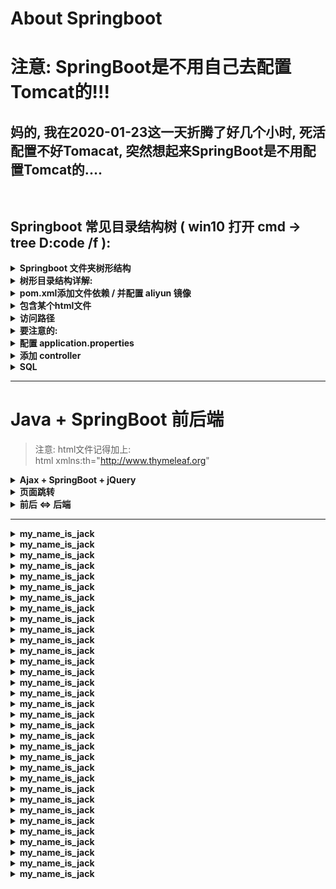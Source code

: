 # About Springboot
# 注意: SpringBoot是不用自己去配置Tomcat的!!!
## 妈的, 我在2020-01-23这一天折腾了好几个小时, 死活配置不好Tomacat, 突然想起来SpringBoot是不用配置Tomcat的....

```  


```


## Springboot 常见目录结构树 ( win10 打开 cmd -> tree D:code  /f ):
<details>
<summary><b> Springboot 文件夹树形结构 </b></summary>

```  

├─demo-2
│  │  pom.xml
│  │
│  └─src
│      ├─main
│      │  ├─java
│      │  │  └─com
│      │  │      └─example
│      │  │          └─demo
│      │  │              │  DemoApplication.java
│      │  │              │
│      │  │              ├─bean
│      │  │              │      Major.java
│      │  │              │      Student.java
│      │  │              │      User.java
│      │  │              │
│      │  │              ├─controller
│      │  │              │      MajorController.java
│      │  │              │      StudentController.java
│      │  │              │      UserLoginController.java
│      │  │              │
│      │  │              ├─dao
│      │  │              │      MajorDao.java
│      │  │              │      StudentDao.java
│      │  │              │      UserLoginDao.java
│      │  │              │
│      │  │              └─service
│      │  │                  │  MajorService.java
│      │  │                  │  StudentService.java
│      │  │                  │  UserLoginService.java
│      │  │                  │
│      │  │                  └─impl
│      │  │                          MajorImpl.java
│      │  │                          StudentImpl.java
│      │  │                          UserLoginImpl.java
│      │  │
│      │  └─resources
│      │          application.properties
│      │
│      └─test
│          └─java
│              └─com
│                  └─example
│                      └─demo
│                              DemoApplicationTests.java





├─spring-boot-web-thymeleaf
│  │  pom.xml
│  │
│  └─src
│      ├─main
│      │  ├─java
│      │  │  └─demo
│      │  │      └─springboot
│      │  │          │  WebApplication.java
│      │  │          │
│      │  │          ├─domain
│      │  │          │      Book.java
│      │  │          │
│      │  │          ├─service
│      │  │          │  │  BookService.java
│      │  │          │  │
│      │  │          │  └─impl
│      │  │          │          BookServiceImpl.java
│      │  │          │
│      │  │          └─web
│      │  │                  BookController.java
│      │  │
│      │  └─resources
│      │      │  application.properties
│      │      │
│      │      ├─static
│      │      │  ├─css
│      │      │  │      default.css
│      │      │  │
│      │      │  └─images
│      │      │          favicon.ico
│      │      │
│      │      └─templates
│      │              bookForm.html
│      │              bookList.html
│      │
│      └─test
│          └─java
│              └─demo
│                  └─springboot
│                          WebApplicationTests.java


```
</details>







<details>
<summary><b>树形目录结构详解: </b></summary>

```  


├─demo-2
│  │  pom.xml
│  │
│  └─src
│      ├─main
│      │  ├─java
│      │  │  └─com
│      │  │      └─example
│      │  │          └─demo
│      │  │              │  DemoApplication.java   [启动类 run ]
                                        public static void main(String[] args) {
                                                SpringApplication.run(DemoApplication.class, args);
                                        }
│      │  │              │
│      │  │              ├─bean   [bean类(也叫Entity)]
│      │  │              │      User.java
                                            private int user_id;
                                            private String user_name;
                                            private String password;

                                            public User(){}

                                            public User(String user_name, String password) {
                                                this.user_name = user_name;
                                                this.password = password;
                                            }      
│      │  │              │
│      │  │              ├─controller   [ controller 控制类]
│      │  │              │      StudentController.java
                                          @GetMapping("/getAll")
                                          public List<Student> getAll(){
                                              return studentService.findAll();
                                          }

                                          @GetMapping("/get/{name}")
                                          public Student getByName(@PathVariable String name){
                                              return studentService.searchByName(name);
                                          }
│      │  │              │
│      │  │              ├─dao   [dao类 与数据库互动]
│      │  │              │      StudentDao.java
                                    @Query("select s from Student s where s.stu_name=?1")
                                    Student searchByName(String name);
│      │  │              │
│      │  │              └─service   [service类]
│      │  │                  │  StudentService.java
                                    public interface StudentService {
                                            //根据姓名查找
                                            Student searchByName(String name);  
                                    }
│      │  │                  │
│      │  │                  └─impl   [实现类]
│      │  │                         StudentImpl.java
                                        @Autowired
                                        StudentDao studentDao;

                                        @Override
                                        public Student searchByName(String name) {
                                            return studentDao.searchByName(name);
                                        }    
│      │  │
│      │  └─resources   [资源文件夹]
│      │       application.properties   [配置文件]
                            spring.datasource.url=jdbc:mysql://localhost:3306/mysql?serverTimezone=UTC&useUnicode=true&characterEncoding=utf-8&useSSL=false
                            spring.datasource.username=root
                            spring.datasource.password=root

                            spring.datasource.driver-class-name=com.mysql.jdbc.Driver
                            spring.jpa.properties.hibernate.hbm2ddl.auto=none
│      │      ├─static   [静态文件 css js pic等]
│      │      │  ├─css
│      │      │  │      default.css
│      │      │  │
│      │      │  └─images
│      │      │          favicon.ico
│      │      │
│      │      └─templates   [html]
│      │              bookForm.html
│      │              bookList.html                            
│      │
│      └─test
│          └─java
│              └─com
│                  └─example
│                      └─demo
│                              DemoApplicationTests.java



```
</details>










<details>
<summary><b>pom.xml添加文件依赖 / 并配置 aliyun 镜像</b></summary>

```  	

    <parent>
        <groupId>org.springframework.boot</groupId>
        <artifactId>spring-boot-starter-parent</artifactId>
        <version>2.2.4.RELEASE</version>
        <relativePath/> <!-- lookup parent from repository -->
    </parent>



    <groupId>YXB__YXB__YXB</groupId>
    <artifactId>translate</artifactId>
    <version>2.2.4.RELEASE</version>







    <dependencies>

        <!--               Spring 家族                      -->
        <dependency>
            <groupId>org.springframework.boot</groupId>
            <artifactId>spring-boot-starter-web</artifactId>
        </dependency>

        <dependency>
            <groupId>org.mybatis.spring.boot</groupId>
            <artifactId>mybatis-spring-boot-starter</artifactId>
            <version>2.1.1</version>
        </dependency>

        <dependency>
            <groupId>org.springframework.boot</groupId>
            <artifactId>spring-boot-starter-thymeleaf</artifactId>
        </dependency>        

        <dependency>
            <groupId>org.springframework.boot</groupId>
            <artifactId>spring-boot-starter-test</artifactId>
            <scope>test</scope>
            <exclusions>
                <exclusion>
                    <groupId>org.junit.vintage</groupId>
                    <artifactId>junit-vintage-engine</artifactId>
                </exclusion>
            </exclusions>
        </dependency>






        <!--                      other                           -->
        <dependency>
            <groupId>org.apache.httpcomponents</groupId>
            <artifactId>httpclient</artifactId>
            <version>4.5.5</version>
        </dependency>

        <!-- https://mvnrepository.com/artifact/javazoom/jlayer -->
        <dependency>
            <groupId>javazoom</groupId>
            <artifactId>jlayer</artifactId>
            <version>1.0.1</version>
        </dependency>

        <dependency>
            <groupId>com.h2database</groupId>
            <artifactId>h2</artifactId>
            <scope>runtime</scope>
        </dependency>

        <dependency>
            <groupId>com.fasterxml.jackson.core</groupId>
            <artifactId>jackson-databind</artifactId>
            <version>2.9.5</version>
        </dependency>

        <dependency>
            <groupId>org.mybatis</groupId>
            <artifactId>mybatis</artifactId>
            <version>3.4.5</version>
        </dependency>

        <dependency>
            <groupId>junit</groupId>
            <artifactId>junit</artifactId>
            <version>4.11</version>
        </dependency>

        <dependency>
            <groupId>mysql</groupId>
            <artifactId>mysql-connector-java</artifactId>
            <version>8.0.12</version>
        </dependency>

        <dependency>
            <groupId>org.apache.logging.log4j</groupId>
            <artifactId>log4j-core</artifactId>
            <version>2.8.2</version>
        </dependency>

        <dependency>
            <groupId>org.jsoup</groupId>
            <artifactId>jsoup</artifactId>
            <version>1.10.2</version>
        </dependency>

        <dependency>
            <groupId>com.google.code.gson</groupId>
            <artifactId>gson</artifactId>
            <version>2.8.1</version>
        </dependency>

    </dependencies>





    <repositories>

        <repository>
            <id>aliyun</id>
            <name>aliyun</name>
            <url>http://maven.aliyun.com/nexus/content/groups/public</url>
        </repository>

    </repositories>





    <build>
        <plugins>
            <plugin>
                <groupId>org.springframework.boot</groupId>
                <artifactId>spring-boot-maven-plugin</artifactId>
            </plugin>
        </plugins>
    </build>

```
</details>







































<details>
<summary><b> 包含某个html文件  </b></summary>

```  


<style>
    写 CSS 样式表文件, 内容略...
</style>

<div class="container">
    写正文 , 内容略...
</div>

<script>
    JavaScript脚本, 内容略...
</script>

不需要加什么 body啊, title啊, 什么的

在 SpringBoot 的 thymeleaf 中, 添加这句代码, 表示包含 另一个 html
<div th:replace="/common_html/one.html"></div>
注意:
    1 路径问题
    2 要放在 templates 文件夹下面, 这是 spring 框架专属放 html 文件的地方 , 
      不要放在 static 里面去了, 那是放静态文件的 (就是 CSS , JavaScript , pic ... 之类的)



```
</details>





























<details>
<summary><b>访问路径</b></summary>

```  
静态资源一定要放在 src\main\resources\static 下面, 不要没办法访问

而且一定要 重启 springBoot 服务器 , 不然静态资源没办法更新 ( 在idea下快捷键是: Ctrl + F5 )

配置文件:
application.properties:
spring.mvc.static-path-pattern=/**

html引用:
<script src="/Remember_words/Last_Next_Words.js"></script>

src\main\resources\static\Remember_words\Last_Next_Words.js


```
</details>



















<details>
<summary><b>要注意的:</b></summary>

```  

注意:   在 Controller 里面注入 POJO 的时候
        有几个 POJO , 就在上面写几个 @Autowired
        不然会注入失败

@Controller
@RequestMapping(value="/Remember_word_Controller")
public class Remember_words_Controller {

    @Autowired
    private Dao dao;

    @Autowired
    private PhraseDao phraseDao;

```
</details>







<details>
<summary><b>配置 application.properties</b></summary>

```  
server.port=8082

server.tomcat.uri-encoding=UTF-8

spring.datasource.driver-class-name=com.mysql.cj.jdbc.Driver
spring.datasource.url=jdbc:mysql://localhost:3306/english_word?useUnicode=true&characterEncoding=UTF-8&serverTimezone=UTC
spring.datasource.username=root
spring.datasource.password=root

spring.mvc.static-path-pattern=/static/**

# 开发时关闭缓存,不然没法看到实时页面
spring.thymeleaf.cache=false
```
</details>







<details>
<summary><b>添加 controller</b></summary>

```  
import org.springframework.stereotype.Controller;
import org.springframework.ui.Model;
import org.springframework.web.bind.annotation.RequestMapping;
import org.springframework.web.bind.annotation.RequestMethod;
/**
 *  index
 */
@Controller
public class index_controller {
    @RequestMapping(value="/", method= RequestMethod.GET   前端是 GET请求 还是 POST ??  )
    public String index(Model model){

        System.out.println("index");

//        String path = "src/main/java/com/hehe/Article/";
//
//        model.addAttribute("result" , path);

        return "index";
    }
}
```
</details>








<details>
<summary><b>SQL</b></summary>

```  

    像这种, 返回的是一个集合(list 接收返回的数据)
    @Select("SELECT * FROM words_warehouse")
    List<Words_Warehouse> getAll();


    像这种, 返回的只是一个 Java 对象
    @Select("SELECT * FROM words_warehouse WHERE word = #{word}")
    Words_Warehouse getOne(String word);

    改 返回一个 int 数据, 意思是, 修改成功了 X 条
    @Update(" UPDATE `words_warehouse` SET `status`='very_familiar_with' WHERE word= #{english_word};")
    int really_remember(String english_word);

    增
    @Insert("INSERT INTO words_warehouse(words_warehousename) VALUES(#{words_warehouseName})")
    void insert(Words_Warehouse words_warehouse);

    删
    @Delete("DELETE FROM words_warehouse WHERE word =#{word}")
    void delete(Integer word);

```
</details>























































































---
# Java + SpringBoot 前后端
> 注意:  html文件记得加上:   
> html xmlns:th="http://www.thymeleaf.org"

<details>
<summary><b> Ajax + SpringBoot + jQuery </b></summary>

```  

jQuery 中 Ajax 中 dataType 有哪些类型

”xml”: 返回 XML 文档，可用 jQuery 处理
”html”: 返回纯文本 HTML 信息；包含的 script 标签会在插入 dom 时执行
”script”:  返回纯文本 JavaScript 代码。不会自动缓存结果。除非设置了 “cache” 参数。
            注意：在远程请求时(不在同一个域下)，所有 POST 请求都将转为 GET 请求。（因为将使用 DOM 的 script标签来加载）
”json”: 返回 JSON 数据 
”jsonp”: JSONP 格式。使用 JSONP 形式调用函数时，如 “myurl?callback=?” jQuery 将自动替换 ? 为正确的函数名，以执行回调函数
”text”: 返回纯文本字符串



               前端 Ajax
//params.XX必须与 Spring Mvc controller中的参数名称一致 , 否则在controller中使用@RequestParam绑定
var params = {};
params.Familiar = "YXB----YXB---YXB...";

$.ajax({
    async:false,
    type: "POST",
    url: "/Make_word_Familiar/index",         // 路径
    data:params,
    dataType:"json",
    success:function(data){
            alert(data.result);
            params = data;
    },
    error:function(data){
        // alert(data.result);
    }
});
return params;    
需要把 data 赋值给 params, 再去返回值, 不然直接 return data 是没有作用的



                后端 Java
@Controller
@RequestMapping(value="/Make_word_Familiar")
public class Make_word_Familiar {
    
    // 注入 Dao 层
    @Autowired
    private PhraseDao phraseDao;

    @RequestMapping(value="/index", method= RequestMethod.POST   前端是 GET请求 还是 POST ??   )
    @ResponseBody           //此注解不能省略 否则ajax无法接受返回值
    public void update(String Familiar){            --> 必须和上面的 params.Familiar 保持一致, 不然没办法取值
        System.out.println(Familiar);
    }
}


=====================================================================================================   

    @RequestMapping(value="/Get_Random_phrase", method= RequestMethod.GET  前端是 GET请求 还是 POST ??  )
    @ResponseBody           //此注解不能省略 否则ajax无法接受返回值
    public List<Phrase> Get_Random_phrase(Model model) {
        List<Phrase> result =  phraseDao.get_Phrase_Random();
        model.addAttribute("result" , result);
        return result;
    }


```
</details>














<details>
<summary><b> 页面跳转 </b></summary>

```  

@Controller
@RequestMapping(value="/Collected_word")
public class Collected_word {
    
    @RequestMapping(value="/index", method= RequestMethod.GET   前端是 GET请求 还是 POST ??   )
    public String index(){                                --> 单纯的网页跳转, 就不要有任何的参数
        return "/Collected_word/Collected_word.html";
    }
}

单纯页面跳转, 就不要加: @ResponseBody  , 不然会直接返回数据, 而不是直接跳转页面


```
</details>
















<details>
<summary><b> 前后 <=> 后端 </b></summary>

```  

前端传递数据

前端
    <form action="/file/test3" method="GET">
        <input type="text" class="form-control" placeholder="Text input" name="username">
        <input class="btn btn-danger" type="submit" value="提交"/>
        <input type="reset" value="重置"/>
    </form>

后端
    @Controller
    @RequestMapping(value="/file")
    public class Article_list_Controller {

        @ResponseBody
        @RequestMapping(value="/test3",method=RequestMethod.GET)
        public String add(HttpServletRequest request, HttpServletResponse response){

            System.err.println(request.getParameter("username"));

            return null;
        }    





或者访问地址:    
    http://localhost:8081/Get_word/bbb?qq=11111111111111111111111

后端用  request.getParameter("qq") 来接收:
   @ResponseBody
    @RequestMapping(value="/bbb",method= RequestMethod.GET   前端是 GET请求 还是 POST ??   )
    public String add(HttpServletRequest request, HttpServletResponse response){
        System.err.println(request.getParameter("qq"));
        return null;
    }






=====================================================================================================





后端接收数据:


@Controller
@RequestMapping(value="/Collected_word")
public class Collected_word {

    @RequestMapping(value="/index", method= RequestMethod.GET  前端是 GET请求 还是 POST ??  )
    public String index(Model model){
        List<Tb_word> tb_words = otherDao.Get_Collected_word();
        model.addAttribute("result" , tb_words);
        return "/Collected_word/Collected_word.html";
    }
}



注意:  不要忘了 :
        <script th:inline="javascript">  
        html文件的头 <html xmlns:th="http://www.thymeleaf.org">


在 thymeleaf 中使用 JavaScript 获取后台传到前台的值
    <script th:inline="javascript">
        var results = [[${result}]];
        console.log(results);
    </script>



html循环遍历的方式 iterStat 可以获取序号索引:
        <tr  th:each="result , iterStat : ${result}">
            <td th:text="${iterStat.index} ">序号</td>
            <td th:text="${result.phrase} ">短句</td>
            <td th:text="${result.chinese_meaning} ">中文意思</td>
            <td  th:text="${result.word}" >单词</td>
        </tr>




简单取值:
后端:
    @GetMapping("/message")
    public String getMessage(Model model){
        model.addAttribute("message","This is your message");
        return "index";
    }

前端:    
    <p th:text="#{message}">default message</p>









jQuery方式遍历后端传过来的数据  ( thymeleaf可以用 ):

    后端 springboot 逻辑:
        List<Tb_word> tb_words = mapper.Get_Today_word("2020-02-09");
        model.addAttribute("result" , tb_words);
        return "index.html";
        
    然后前端 JavaScript 取传过来的值 :
        var result = [[${result}]];
        console.log(result);    

    然后前端html写好模板 ( interStat  系统自带 ):
        <div th:each="result, interStat : ${result}">
            <h1 th:text="${interStat.index}"></h1>
            <h1 th:text="${result.word}"></h1>
        </div>


```
</details>





















































---


<details>
<summary><b>my_name_is_jack</b></summary>

```  

```
</details>





<details>
<summary><b>my_name_is_jack</b></summary>

```  

```
</details>





<details>
<summary><b>my_name_is_jack</b></summary>

```  

```
</details>





<details>
<summary><b>my_name_is_jack</b></summary>

```  

```
</details>





<details>
<summary><b>my_name_is_jack</b></summary>

```  

```
</details>





<details>
<summary><b>my_name_is_jack</b></summary>

```  

```
</details>





<details>
<summary><b>my_name_is_jack</b></summary>

```  

```
</details>





<details>
<summary><b>my_name_is_jack</b></summary>

```  

```
</details>





<details>
<summary><b>my_name_is_jack</b></summary>

```  

```
</details>





<details>
<summary><b>my_name_is_jack</b></summary>

```  

```
</details>





<details>
<summary><b>my_name_is_jack</b></summary>

```  

```
</details>





<details>
<summary><b>my_name_is_jack</b></summary>

```  

```
</details>





<details>
<summary><b>my_name_is_jack</b></summary>

```  

```
</details>





<details>
<summary><b>my_name_is_jack</b></summary>

```  

```
</details>





<details>
<summary><b>my_name_is_jack</b></summary>

```  

```
</details>





<details>
<summary><b>my_name_is_jack</b></summary>

```  

```
</details>





<details>
<summary><b>my_name_is_jack</b></summary>

```  

```
</details>





<details>
<summary><b>my_name_is_jack</b></summary>

```  

```
</details>





<details>
<summary><b>my_name_is_jack</b></summary>

```  

```
</details>





<details>
<summary><b>my_name_is_jack</b></summary>

```  

```
</details>





<details>
<summary><b>my_name_is_jack</b></summary>

```  

```
</details>





<details>
<summary><b>my_name_is_jack</b></summary>

```  

```
</details>





<details>
<summary><b>my_name_is_jack</b></summary>

```  

```
</details>





<details>
<summary><b>my_name_is_jack</b></summary>

```  

```
</details>





<details>
<summary><b>my_name_is_jack</b></summary>

```  

```
</details>





<details>
<summary><b>my_name_is_jack</b></summary>

```  

```
</details>





<details>
<summary><b>my_name_is_jack</b></summary>

```  

```
</details>





<details>
<summary><b>my_name_is_jack</b></summary>

```  

```
</details>





<details>
<summary><b>my_name_is_jack</b></summary>

```  

```
</details>





<details>
<summary><b>my_name_is_jack</b></summary>

```  

```
</details>





<details>
<summary><b>my_name_is_jack</b></summary>

```  

```
</details>





<details>
<summary><b>my_name_is_jack</b></summary>

```  

```
</details>





<details>
<summary><b>my_name_is_jack</b></summary>

```  

```
</details>








































